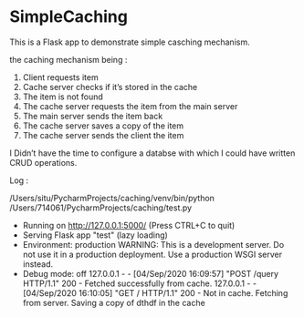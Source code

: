 # SimpleCaching

This is a Flask app to demonstrate simple casching mechanism.

the caching mechanism being :

1. Client requests item
2. Cache server checks if it’s stored in the cache
3. The item is not found
4. The cache server requests the item from the main server
5. The main server sends the item back
6. The cache server saves a copy of the item
7. The cache server sends the client the item

I Didn’t have the time to configure a databse with which I could have written CRUD operations.



Log :

/Users/situ/PycharmProjects/caching/venv/bin/python /Users/714061/PycharmProjects/caching/test.py
 * Running on http://127.0.0.1:5000/ (Press CTRL+C to quit)
 * Serving Flask app "test" (lazy loading)
 * Environment: production
   WARNING: This is a development server. Do not use it in a production deployment.
   Use a production WSGI server instead.
 * Debug mode: off
127.0.0.1 - - [04/Sep/2020 16:09:57] "POST /query HTTP/1.1" 200 -
Fetched successfully from cache.
127.0.0.1 - - [04/Sep/2020 16:10:05] "GET / HTTP/1.1" 200 -
Not in cache. Fetching from server.
Saving a copy of dthdf in the cache
